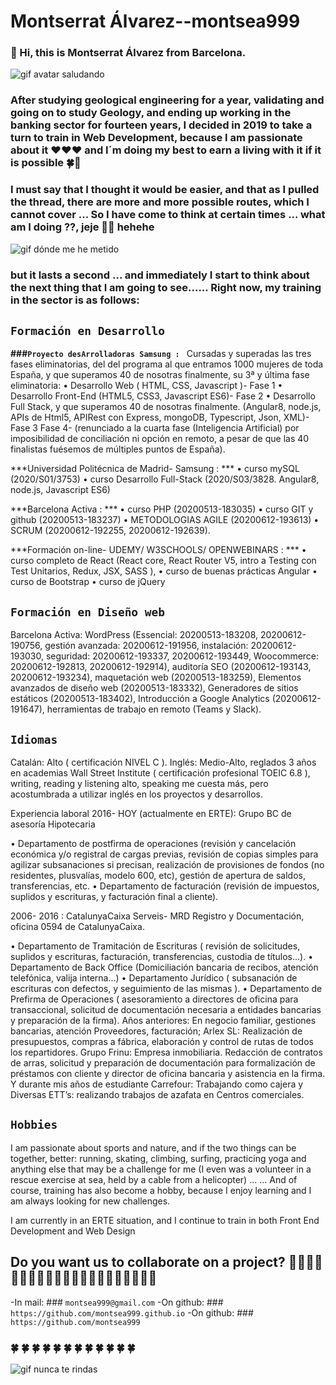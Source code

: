# Montserrat Álvarez--montsea999

### 👋 Hi, this is Montserrat Álvarez from Barcelona. 

![gif avatar saludando](https://github.com/montsea999/inspirations/blob/master/assets/gifavatar.gif) 

### After studying geological engineering for a year, validating and going on to study Geology, and ending up working in the banking sector for fourteen years, I decided in 2019 to take a turn to train in Web Development, because I am passionate about it ❤️❤️❤️ and I´m doing my best to earn a living with it if it is possible 🍀🚀 

### I must say that I thought it would be easier, and that as I pulled the thread, there are more and more possible routes, which I cannot cover ... So I have come to think at certain times ... what am I doing ??, jeje  🏄‍♀‍ hehehe

![gif dónde me he metido](https://github.com/montsea999/inspirations/blob/master/assets/gifAvatarYes.gif) 

### but it lasts a second ... and immediately I start to think about the next thing that I am going to see...... Right now, my training in the sector is as follows:

## `Formación en Desarrollo `
**###`Proyecto desArrolladoras Samsung : `**
Cursadas y superadas las tres fases eliminatorias, del del programa al que entramos 1000 mujeres de toda España, y que superamos 40 de nosotras finalmente, su 3ª y última fase eliminatoria: 
•	Desarrollo Web ( HTML,  CSS,  Javascript )- Fase 1
•	Desarrollo Front-End (HTML5,  CSS3,  Javascript ES6)- Fase 2
•	Desarrollo Full Stack, y que superamos 40 de nosotras finalmente. (Angular8,  node.js,  APIs de Html5, APIRest con Express,  mongoDB, Typescript, Json, XML)- Fase 3
Fase 4- (renunciado a la cuarta fase (Inteligencia Artificial) por imposibilidad de conciliación ni opción en remoto, a pesar de que las 40 finalistas fuésemos de múltiples puntos de España).

***Universidad Politécnica de Madrid- Samsung : ***
•	curso mySQL (2020/S01/3753)
•	curso Desarrollo Full-Stack (2020/S03/3828. Angular8, node.js, Javascript ES6)

***Barcelona Activa : ***
•	curso PHP (20200513-183035) 
•	curso GIT y github (20200513-183237) 
•	METODOLOGIAS AGILE (20200612-193613) 
•	SCRUM (20200612-192255, 20200612-192639). 

***Formación on-line- UDEMY/ W3SCHOOLS/ OPENWEBINARS : ***
•	curso completo de React (React core, React Router V5, intro a Testing con Test Unitarios, Redux, JSX, SASS ), 
•	curso de buenas prácticas Angular 
•	curso de Bootstrap
•	curso de jQuery

## `Formación en Diseño web`
Barcelona Activa: 
WordPress (Essencial: 20200513-183208, 20200612-190756, gestión avanzada: 20200612-191956, instalación: 20200612-193030, seguridad: 20200612-193337, 20200612-193449, Woocommerce: 20200612-192813, 20200612-192914), auditoría SEO (20200612-193143, 20200612-193234), maquetación web (20200513-183259), Elementos avanzados de diseño web (20200513-183332), Generadores de sitios estáticos (20200513-183402), Introducción a Google Analytics (20200612-191647), herramientas de trabajo en remoto (Teams y Slack).

## `Idiomas `
Catalán: Alto ( certificación NIVEL C ).
Inglés: Medio-Alto, reglados 3 años en academias Wall Street Institute ( certificación profesional TOEIC 6.8 ), writing, reading y listening alto, speaking me cuesta más, pero acostumbrada a utilizar inglés en los proyectos y desarrollos.

Experiencia laboral 
2016- HOY (actualmente en ERTE): Grupo BC de asesoría Hipotecaria

•	Departamento de postfirma de operaciones (revisión y cancelación económica y/o registral de cargas previas, revisión de copias simples para agilizar subsanaciones si precisan, realización de provisiones de fondos (no residentes, plusvalías, modelo 600, etc), gestión de apertura de saldos, transferencias, etc.
•	Departamento de facturación (revisión de impuestos, suplidos y escrituras, y facturación final a cliente). 

2006- 2016 : CatalunyaCaixa Serveis- MRD Registro y Documentación, oficina 0594 de CatalunyaCaixa.
 
•	Departamento de Tramitación de Escrituras ( revisión de solicitudes, suplidos y escrituras, facturación, transferencias, custodia de títulos...). 
•	Departamento de Back Office (Domiciliación bancaria de recibos, atención telefónica, valija interna...) 
•	Departamento Jurídico ( subsanación de escrituras con defectos, y seguimiento de las mismas ).
•	Departamento de Prefirma de Operaciones ( asesoramiento a directores de oficina para transaccional, solicitud de documentación necesaria a entidades bancarias y preparación de la firma).
Años anteriores: En negocio  familiar, gestiones bancarias, atención Proveedores, facturación;  Arlex SL: Realización de presupuestos, compras a fábrica, elaboración y control de rutas de todos los repartidores. Grupo Frinu: Empresa inmobiliaria. Redacción de contratos de arras, solicitud y preparación de documentación para formalización de préstamos con cliente y director de oficina bancaria y asistencia en la firma. Y durante mis años de estudiante Carrefour: Trabajando como cajera y Diversas ETT’s: realizando trabajos de azafata en Centros comerciales. 

## `Hobbies `
I am passionate about sports and nature, and if the two things can be together, better: running, skating, climbing, surfing, practicing yoga and anything else that may be a challenge for me (I even was a volunteer in a rescue exercise at sea, held by a cable from a helicopter) ... 
... And of course, training has also become a hobby, because I enjoy learning and I am always looking for new challenges.

I am currently in an ERTE situation, and I continue to train in both Front End Development and Web Design

## Do you want us to collaborate on a project? 🚀🚀🚀🚀🚀🚀🚀🚀🚀🚀🚀🚀🚀🚀🚀🚀🚀🚀🚀🚀🚀
-In mail: ### `montsea999@gmail.com`
-On github: ### `https://github.com/montsea999.github.io`
-On github: ### `https://github.com/montsea999`






###  🍀  🍀  🍀  🍀  🍀  🍀  🍀  🍀  🍀  🍀  🍀  🍀 

 
















![gif nunca te rindas](https://github.com/montsea999/inspirations/blob/master/assets/caracol.gif) 



